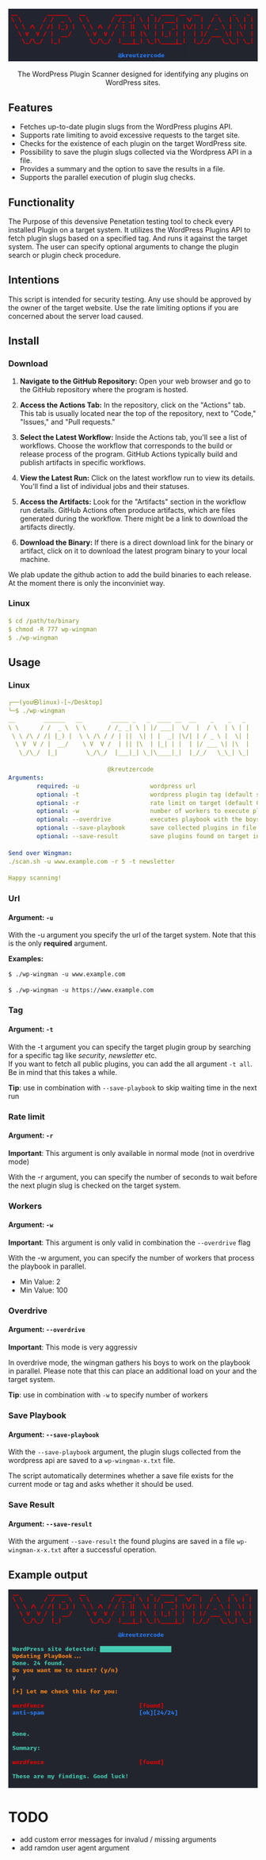 <div align="center">

![wp-wingman](./img/logo.png)

</div>

<p align="center">
The WordPress Plugin Scanner designed for identifying any plugins on WordPress sites.
</p>

## Features

- Fetches up-to-date plugin slugs from the WordPress plugins API.
- Supports rate limiting to avoid excessive requests to the target site.
- Checks for the existence of each plugin on the target WordPress site.
- Possibility to save the plugin slugs collected via the Wordpress API in a file.
- Provides a summary and the option to save the results in a file.
- Supports the parallel execution of plugin slug checks.

## Functionality

The Purpose of this devensive Penetation testing tool to check every installed Plugin on a target system. It utilizes the WordPress Plugins API to fetch plugin slugs based on a specified tag. And runs it against the target system. The user can specify optional arguments to change the plugin search or plugin check procedure.

## Intentions

This script is intended for security testing. Any use should be approved by the owner of the target website. Use the rate limiting options if you are concerned about the server load caused.

## Install

### Download

1. **Navigate to the GitHub Repository:**
   Open your web browser and go to the GitHub repository where the program is hosted.

2. **Access the Actions Tab:**
   In the repository, click on the "Actions" tab. This tab is usually located near the top of the repository, next to "Code," "Issues," and "Pull requests."

3. **Select the Latest Workflow:**
   Inside the Actions tab, you'll see a list of workflows. Choose the workflow that corresponds to the build or release process of the program. GitHub Actions typically build and publish artifacts in specific workflows.

4. **View the Latest Run:**
   Click on the latest workflow run to view its details. You'll find a list of individual jobs and their statuses.

5. **Access the Artifacts:**
   Look for the "Artifacts" section in the workflow run details. GitHub Actions often produce artifacts, which are files generated during the workflow. There might be a link to download the artifacts directly.

6. **Download the Binary:**
   If there is a direct download link for the binary or artifact, click on it to download the latest program binary to your local machine.

We plab update the github action to add the build binaries to each release. At the moment there is only the inconviniet way.

### Linux

```yaml
$ cd /path/to/binary
$ chmod -R 777 wp-wingman
$ ./wp-wingman
```

## Usage

### Linux

```yaml
┌──(you㉿linux)-[~/Desktop]
└─$ ./wp-wingman
__        ______   __        _____ _   _  ____ __  __    _    _   _
\ \      / /  _ \  \ \      / /_ _| \ | |/ ___|  \/  |  / \  | \ | |
 \ \ /\ / /| |_) |  \ \ /\ / / | ||  \| | |  _| |\/| | / _ \ |  \| |
  \ V  V / |  __/    \ V  V /  | || |\  | |_| | |  | |/ ___ \| |\  |
   \_/\_/  |_|        \_/\_/  |___|_| \_|\____|_|  |_/_/   \_\_| \_|

                            @kreutzercode
Arguments:
        required: -u                    wordpress url
        optional: -t                    wordpress plugin tag (default securtiy)
        optional: -r                    rate limit on target (default 0-1s)
        optional: -w                    number of workers to execute playbook (only available in overdrive mode) (default 10)
        optional: --overdrive           executes playbook with the boys (very aggressiv)
        optional: --save-playbook       save collected plugins in file
        optional: --save-result         save plugins found on target in file

Send over Wingman:
./scan.sh -u www.example.com -r 5 -t newsletter

Happy scanning!
```

### Url

#### Argument: `-u`

With the -u argument you specify the url of the target system. Note that this is the only **required** argument.

**Examples:**

```
$ ./wp-wingman -u www.example.com

$ ./wp-wingman -u https://www.example.com
```

### Tag

#### Argument: `-t`

With the -t argument you can specify the target plugin group by searching for a specific tag like _security_, _newsletter_ etc.  
If you want to fetch all public plugins, you can add the all argument `-t all`. Be in mind that this takes a while.

**Tip**: use in combination with `--save-playbook` to skip waiting time in the next run

### Rate limit

#### Argument: `-r`

**Important**: This argument is only available in normal mode (not in overdrive mode)

With the -r argument, you can specify the number of seconds to wait before the next plugin slug is checked on the target system.

### Workers

#### Argument: `-w`

**Important**: This argument is only valid in combination the `--overdrive` flag

With the -w argument, you can specify the number of workers that process the playbook in parallel.

- Min Value: 2
- Min Value: 100

### Overdrive

#### Argument: `--overdrive`

**Important**: This mode is very aggressiv

In overdrive mode, the wingman gathers his boys to work on the playbook in parallel. Please note that this can place an additional load on your and the target system.

**Tip**: use in combination with `-w` to specify number of workers

### Save Playbook

#### Argument: `--save-playbook`

With the `--save-playbook` argument, the plugin slugs collected from the wordpress api are saved to a `wp-wingman-x.txt` file.

The script automatically determines whether a save file exists for the current mode or tag and asks whether it should be used.

### Save Result

#### Argument: `--save-result`

With the argument `--save-result` the found plugins are saved in a file `wp-wingman-x-x.txt` after a successful operation.

## Example output

![example output](./img/example_usage.png)

# TODO

- add custom error messages for invalud / missing arguments
- add ramdon user agent argument
